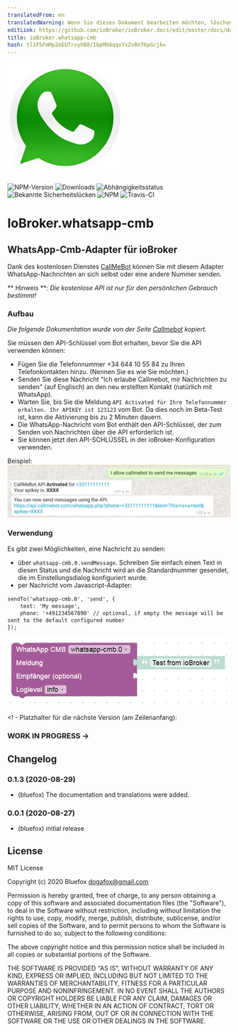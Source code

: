 ```yaml
---
translatedFrom: en
translatedWarning: Wenn Sie dieses Dokument bearbeiten möchten, löschen Sie bitte das Feld "translationsFrom". Andernfalls wird dieses Dokument automatisch erneut übersetzt
editLink: https://github.com/ioBroker/ioBroker.docs/edit/master/docs/de/adapterref/iobroker.whatsapp-cmb/README.md
title: ioBroker.whatsapp-cmb
hash: tl1F5FmMp2oEUTrvyhB8/IbpMO4qqvYxZvBnT6pGcjk=
---
```

![Logo](../../../en/adapterref/iobroker.whatsapp-cmb/admin/whatsapp-cmb.png)

![NPM-Version](http://img.shields.io/npm/v/iobroker.whatsapp-cmb.svg)
![Downloads](https://img.shields.io/npm/dm/iobroker.whatsapp-cmb.svg)
![Abhängigkeitsstatus](https://img.shields.io/david/ioBroker/iobroker.whatsapp-cmb.svg)
![Bekannte Sicherheitslücken](https://snyk.io/test/github/ioBroker/ioBroker.whatsapp-cmb/badge.svg)
![NPM](https://nodei.co/npm/iobroker.whatsapp-cmb.png?downloads=true)
![Travis-CI](http://img.shields.io/travis/ioBroker/ioBroker.whatsapp-cmb/master.svg)

# IoBroker.whatsapp-cmb
## WhatsApp-Cmb-Adapter für ioBroker
Dank des kostenlosen Dienstes [CallMeBot](https://www.callmebot.com/blog/free-api-whatsapp-messages/) können Sie mit diesem Adapter WhatsApp-Nachrichten an sich selbst oder eine andere Nummer senden.

** Hinweis **: *Die kostenlose API ist nur für den persönlichen Gebrauch bestimmt!*

### Aufbau
*Die folgende Dokumentation wurde von der Seite [Callmebot](https://www.callmebot.com/blog/free-api-whatsapp-messages/) kopiert.*

Sie müssen den API-Schlüssel vom Bot erhalten, bevor Sie die API verwenden können:

- Fügen Sie die Telefonnummer +34 644 10 55 84 zu Ihren Telefonkontakten hinzu. (Nennen Sie es wie Sie möchten.)
- Senden Sie diese Nachricht "Ich erlaube Callmebot, mir Nachrichten zu senden" (auf Englisch) an den neu erstellten Kontakt (natürlich mit WhatsApp).
- Warten Sie, bis Sie die Meldung `API Activated für Ihre Telefonnummer erhalten. Ihr APIKEY ist 123123` vom Bot. Da dies noch im Beta-Test ist, kann die Aktivierung bis zu 2 Minuten dauern.
- Die WhatsApp-Nachricht vom Bot enthält den API-Schlüssel, der zum Senden von Nachrichten über die API erforderlich ist.
- Sie können jetzt den API-SCHLÜSSEL in der ioBroker-Konfiguration verwenden.

Beispiel: ![Beispiel](../../../en/adapterref/iobroker.whatsapp-cmb/img/whatsapp.jpg)

### Verwendung
Es gibt zwei Möglichkeiten, eine Nachricht zu senden:

- über `whatsapp-cmb.0.sendMessage`. Schreiben Sie einfach einen Text in diesen Status und die Nachricht wird an die Standardnummer gesendet, die im Einstellungsdialog konfiguriert wurde.
- per Nachricht vom Javascript-Adapter:

```
sendTo('whatsapp-cmb.0', 'send', {
    text: 'My message',
    phone: '+491234567890' // optional, if empty the message will be sent to the default configured number
});
```

![Blockly](../../../en/adapterref/iobroker.whatsapp-cmb/img/blockly.png)

<! - Platzhalter für die nächste Version (am Zeilenanfang):

### __WORK IN PROGRESS__ ->

## Changelog
### 0.1.3 (2020-08-29)
* (bluefox) The documentation and translations were added.

### 0.0.1 (2020-08-27)
* (bluefox) initial release

## License
MIT License

Copyright (c) 2020 Bluefox <dogafox@gmail.com>

Permission is hereby granted, free of charge, to any person obtaining a copy
of this software and associated documentation files (the "Software"), to deal
in the Software without restriction, including without limitation the rights
to use, copy, modify, merge, publish, distribute, sublicense, and/or sell
copies of the Software, and to permit persons to whom the Software is
furnished to do so, subject to the following conditions:

The above copyright notice and this permission notice shall be included in all
copies or substantial portions of the Software.

THE SOFTWARE IS PROVIDED "AS IS", WITHOUT WARRANTY OF ANY KIND, EXPRESS OR
IMPLIED, INCLUDING BUT NOT LIMITED TO THE WARRANTIES OF MERCHANTABILITY,
FITNESS FOR A PARTICULAR PURPOSE AND NONINFRINGEMENT. IN NO EVENT SHALL THE
AUTHORS OR COPYRIGHT HOLDERS BE LIABLE FOR ANY CLAIM, DAMAGES OR OTHER
LIABILITY, WHETHER IN AN ACTION OF CONTRACT, TORT OR OTHERWISE, ARISING FROM,
OUT OF OR IN CONNECTION WITH THE SOFTWARE OR THE USE OR OTHER DEALINGS IN THE
SOFTWARE.